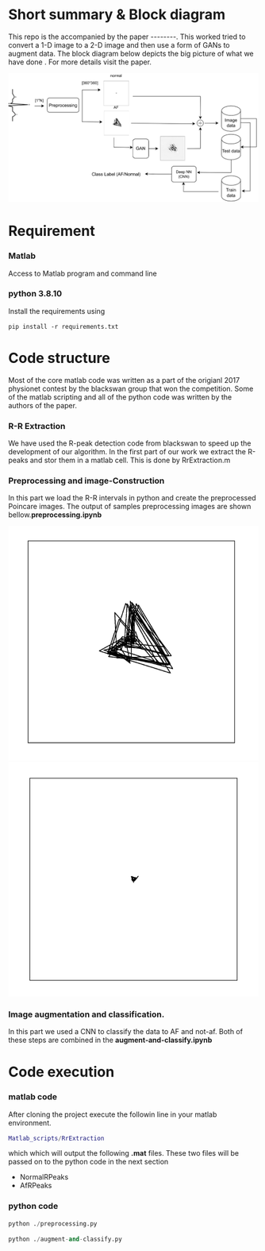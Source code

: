 # Short summary & Block diagram
This repo is the accompanied by the paper --------. This worked tried to convert a 1-D image to a 2-D image and then use a form of GANs to augment data. The block diagram below depicts the big picture of what we have done . For more details visit the paper.

![Block diagram](/figures/block-diagram.png)


# Requirement
### Matlab 
 Access to Matlab program and command line 
### python 3.8.10
Install the requirements using

```
pip install -r requirements.txt
```




# Code structure
Most of the core matlab code was written as a part of the origianl 2017 physionet contest by the blackswan group that won the competition.
Some of the matlab scripting and all of the python code was written by the authors of the paper.

### R-R Extraction
We have used the R-peak detection code from blackswan  to speed up the development of our algorithm. 
In the first part of our work we extract the R-peaks and stor them in a matlab cell. This is done by RrExtraction.m 

### Preprocessing and image-Construction
In this part we load the R-R intervals in python and  create the preprocessed Poincare images.
The output of samples preprocessing images are shown bellow.**preprocessing.ipynb**

![Normal image](/figures/af.png)
![AF image](/figures/normal.png)
### Image augmentation and classification.
In this part we used a CNN to classify the data to AF and not-af.
Both of these steps are combined in the **augment-and-classify.ipynb**

# Code execution
### matlab code
After cloning the project execute the followin line in your matlab environment.
```matlab
Matlab_scripts/RrExtraction
```
which which will output the following **.mat** files. These two files will be passed on to the python code in the next section
* NormalRPeaks
* AfRPeaks
### python code
```python
python ./preprocessing.py
```
```python
python ./augment-and-classify.py
```



